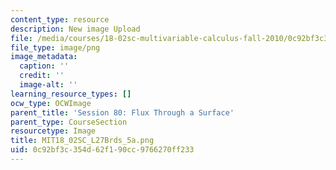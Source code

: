 ```yaml
---
content_type: resource
description: New image Upload
file: /media/courses/18-02sc-multivariable-calculus-fall-2010/0c92bf3c354d62f190cc9766270ff233_MIT18_02SC_L27Brds_5a.png
file_type: image/png
image_metadata:
  caption: ''
  credit: ''
  image-alt: ''
learning_resource_types: []
ocw_type: OCWImage
parent_title: 'Session 80: Flux Through a Surface'
parent_type: CourseSection
resourcetype: Image
title: MIT18_02SC_L27Brds_5a.png
uid: 0c92bf3c-354d-62f1-90cc-9766270ff233
---
```

